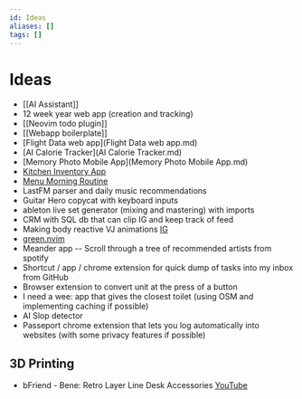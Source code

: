 ```yaml
---
id: Ideas
aliases: []
tags: []
---
```


# Ideas

- [[AI Assistant]]
- 12 week year web app (creation and tracking)
- [[Neovim todo plugin]]
- [[Webapp boilerplate]]
- [Flight Data web app](Flight Data web app.md)
- [AI Calorie Tracker](AI Calorie Tracker.md)
- [Memory Photo Mobile App](Memory Photo Mobile App.md)
- [Kitchen Inventory App](Kitchen-Inventory-App.md)
- [Menu Morning Routine](menu-morning-routine.md)
- LastFM parser and daily music recommendations
- Guitar Hero copycat with keyboard inputs
- ableton live set generator (mixing and mastering) with imports
- CRM with SQL db that can clip IG and keep track of feed
- Making body reactive VJ animations [IG](https://www.instagram.com/reel/DIoQCjPs5Ke/)
- [green.nvim](green.nvim.md)
- Meander app -- Scroll through a tree of recommended artists from spotify
- Shortcut / app / chrome extension for quick dump of tasks into my inbox from GitHub
- Browser extension to convert unit at the press of a button
- I need a wee: app that gives the closest toilet (using OSM and implementing caching if possible)
- AI Slop detector
- Passeport chrome extension that lets you log automatically into websites (with some privacy features if possible)

## 3D Printing

- bFriend - Bene: Retro Layer Line Desk Accessories [YouTube](https://www.youtube.com/watch?v=tlol_taTNnU)
